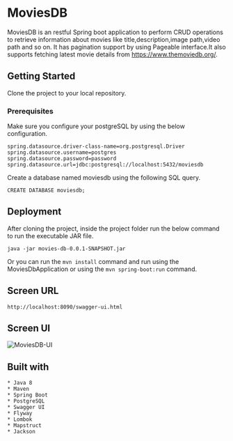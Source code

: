 # MoviesDB

MoviesDB is an restful Spring boot application to perform CRUD operations to retrieve information about movies like title,description,image path,video path and so on. It has pagination support by using Pageable interface.It also supports fetching latest movie details from https://www.themoviedb.org/.

## Getting Started
Clone the project to your local repository.

### Prerequisites
Make sure you configure your postgreSQL by using the below configuration. 

```
spring.datasource.driver-class-name=org.postgresql.Driver
spring.datasource.username=postgres
spring.datasource.password=password
spring.datasource.url=jdbc:postgresql://localhost:5432/moviesdb
```

Create a database named moviesdb using the following SQL query.

```
CREATE DATABASE moviesdb;
```
## Deployment

After cloning the project, inside the project folder run the below command to run the executable JAR file.

```
java -jar movies-db-0.0.1-SNAPSHOT.jar
```

Or you can run the `mvn install` command and run using the MoviesDbApplication or using the `mvn spring-boot:run` command.

## Screen URL

```
http://localhost:8090/swagger-ui.html
```

## Screen UI

![MoviesDB-UI](https://user-images.githubusercontent.com/16051087/78248252-e7109300-7509-11ea-98fc-14d02b4b14d2.png)

## Built with

```
* Java 8
* Maven
* Spring Boot
* PostgreSQL
* Swagger UI
* Flyway
* Lombok
* Mapstruct
* Jackson
```
